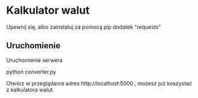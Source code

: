 # Kalkulator walut

Upewnij się, albo zainstaluj za pomocą pip dodatek "requests"

## Uruchomienie

Uruchomienie serwera

python converter.py

Otwórz w przeglądarce adres http://localhost:5000 , możesz już koszystać z kalkulatora walut.
